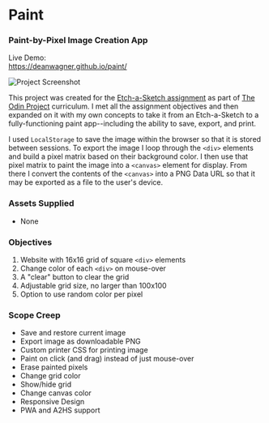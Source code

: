 # Paint
### Paint-by-Pixel Image Creation App

Live Demo:  
https://deanwagner.github.io/paint/

![Project Screenshot](https://deanwagner.github.io/paint/img/paint-screenshot.png)

This project was created for the [Etch-a-Sketch assignment](https://www.theodinproject.com/paths/foundations/courses/foundations/lessons/etch-a-sketch-project) as part of [The Odin Project](https://www.theodinproject.com) curriculum. I met all the assignment objectives and then expanded on it with my own concepts to take it from an Etch-a-Sketch to a fully-functioning paint app--including the ability to save, export, and print.

I used `LocalStorage` to save the image within the browser so that it is stored between sessions. To export the image I loop through the `<div>` elements and build a pixel matrix based on their background color. I then use that pixel matrix to paint the image into a `<canvas>` element for display. From there I convert the contents of the `<canvas>` into a PNG Data URL so that it may be exported as a file to the user's device.

### Assets Supplied

* None

### Objectives

1. Website with 16x16 grid of square `<div>` elements
2. Change color of each `<div>` on mouse-over
3. A "clear" button to clear the grid
4. Adjustable grid size, no larger than 100x100
5. Option to use random color per pixel

### Scope Creep

* Save and restore current image
* Export image as downloadable PNG
* Custom printer CSS for printing image
* Paint on click (and drag) instead of just mouse-over
* Erase painted pixels
* Change grid color
* Show/hide grid
* Change canvas color
* Responsive Design
* PWA and A2HS support